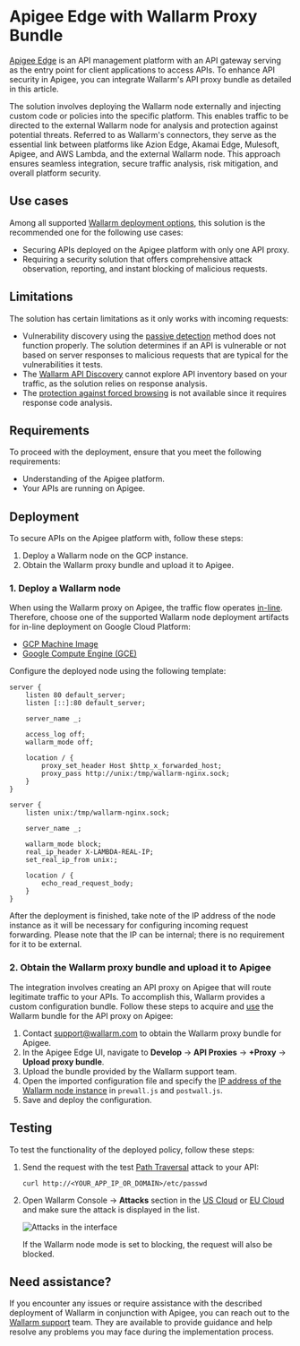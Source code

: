 [ptrav-attack-docs]:                ../../attacks-vulns-list.md#path-traversal
[attacks-in-ui-image]:              ../../images/admin-guides/test-attacks-quickstart-sqli-xss.png

# Apigee Edge with Wallarm Proxy Bundle

[Apigee Edge](https://docs.apigee.com/api-platform/get-started/what-apigee-edge) is an API management platform with an API gateway serving as the entry point for client applications to access APIs. To enhance API security in Apigee, you can integrate Wallarm's API proxy bundle as detailed in this article.

The solution involves deploying the Wallarm node externally and injecting custom code or policies into the specific platform. This enables traffic to be directed to the external Wallarm node for analysis and protection against potential threats. Referred to as Wallarm's connectors, they serve as the essential link between platforms like Azion Edge, Akamai Edge, Mulesoft, Apigee, and AWS Lambda, and the external Wallarm node. This approach ensures seamless integration, secure traffic analysis, risk mitigation, and overall platform security.

## Use cases

Among all supported [Wallarm deployment options](../supported-deployment-options.md), this solution is the recommended one for the following use cases:

* Securing APIs deployed on the Apigee platform with only one API proxy.
* Requiring a security solution that offers comprehensive attack observation, reporting, and instant blocking of malicious requests.

## Limitations

The solution has certain limitations as it only works with incoming requests:

* Vulnerability discovery using the [passive detection](../../about-wallarm/detecting-vulnerabilities.md#passive-detection) method does not function properly. The solution determines if an API is vulnerable or not based on server responses to malicious requests that are typical for the vulnerabilities it tests.
* The [Wallarm API Discovery](../../api-discovery/overview.md) cannot explore API inventory based on your traffic, as the solution relies on response analysis.
* The [protection against forced browsing](../../admin-en/configuration-guides/protecting-against-bruteforce.md) is not available since it requires response code analysis.

## Requirements

To proceed with the deployment, ensure that you meet the following requirements:

* Understanding of the Apigee platform.
* Your APIs are running on Apigee.

## Deployment

To secure APIs on the Apigee platform with, follow these steps:

1. Deploy a Wallarm node on the GCP instance.
1. Obtain the Wallarm proxy bundle and upload it to Apigee.

### 1. Deploy a Wallarm node

When using the Wallarm proxy on Apigee, the traffic flow operates [in-line](../inline/overview.md). Therefore, choose one of the supported Wallarm node deployment artifacts for in-line deployment on Google Cloud Platform:

* [GCP Machine Image](../packages/gcp-machine-image.md)
* [Google Compute Engine (GCE)](../cloud-platforms/gcp/docker-container.md)

Configure the deployed node using the following template:

```
server {
	listen 80 default_server;
	listen [::]:80 default_server;

	server_name _;

	access_log off;
	wallarm_mode off;

	location / {
		proxy_set_header Host $http_x_forwarded_host;
		proxy_pass http://unix:/tmp/wallarm-nginx.sock;
	}
}

server {
	listen unix:/tmp/wallarm-nginx.sock;
	
	server_name _;
	
	wallarm_mode block;
	real_ip_header X-LAMBDA-REAL-IP;
	set_real_ip_from unix:;

	location / {
		echo_read_request_body;
	}
}
```

After the deployment is finished, take note of the IP address of the node instance as it will be necessary for configuring incoming request forwarding. Please note that the IP can be internal; there is no requirement for it to be external.

### 2. Obtain the Wallarm proxy bundle and upload it to Apigee

The integration involves creating an API proxy on Apigee that will route legitimate traffic to your APIs. To accomplish this, Wallarm provides a custom configuration bundle. Follow these steps to acquire and [use](https://docs.apigee.com/api-platform/fundamentals/build-simple-api-proxy) the Wallarm bundle for the API proxy on Apigee:

1. Contact [support@wallarm.com](mailto:support@wallarm.com) to obtain the Wallarm proxy bundle for Apigee.
1. In the Apigee Edge UI, navigate to **Develop** → **API Proxies** → **+Proxy** → **Upload proxy bundle**.
1. Upload the bundle provided by the Wallarm support team.
1. Open the imported configuration file and specify the [IP address of the Wallarm node instance](#1-deploy-a-wallarm-node) in `prewall.js` and `postwall.js`.
1. Save and deploy the configuration.

## Testing

To test the functionality of the deployed policy, follow these steps:

1. Send the request with the test [Path Traversal][ptrav-attack-docs] attack to your API:

    ```
    curl http://<YOUR_APP_IP_OR_DOMAIN>/etc/passwd
    ```
1. Open Wallarm Console → **Attacks** section in the [US Cloud](https://us1.my.wallarm.com/search) or [EU Cloud](https://my.wallarm.com/search) and make sure the attack is displayed in the list.
    
    ![Attacks in the interface][attacks-in-ui-image]

    If the Wallarm node mode is set to blocking, the request will also be blocked.

## Need assistance?

If you encounter any issues or require assistance with the described deployment of Wallarm in conjunction with Apigee, you can reach out to the [Wallarm support](mailto:support@wallarm.com) team. They are available to provide guidance and help resolve any problems you may face during the implementation process.
